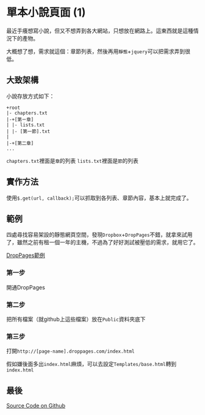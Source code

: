 # 單本小說頁面 (1)

最近手癢想寫小說，但又不想弄到各大網站，只想放在網路上。這東西就是這種情況下的產物。

大概想了想，需求就這個：章節列表，然後再用`靜態`+`jquery`可以把需求弄到很低。

## 大致架構

小說存放方式如下：

```
+root
|- chapters.txt
|-+[第ㄧ章]
| |- lists.txt
| |- [第一節].txt
|
|-+[第二章]
...
```

`chapters.txt`裡面是`章`的列表
`lists.txt`裡面是`節`的列表

## 實作方法

使用`$.get(url, callback);`可以抓取到各列表、章節內容，基本上就完成了。

## 範例

四處尋找容易架設的靜態網頁空間，發現`Dropbox`+`DropPages`不錯，就拿來試用了，雖然之前有租一個一年的主機，不過為了好好測試被壓低的需求，就用它了。

[DropPages範例](http://simple-novel-page.droppages.com/index.html)

### 第一步

開通DropPages

### 第二步

把所有檔案（就github上這些檔案）放在`Public`資料夾底下

### 第三步

打開`http://[page-name].droppages.com/index.html`

假如嫌後面多出`index.html`麻煩，可以去設定`Templates/base.html`轉到`index.html`

## 最後

[Source Code on Github](https://github.com/mudream4869/simple-novel-page)